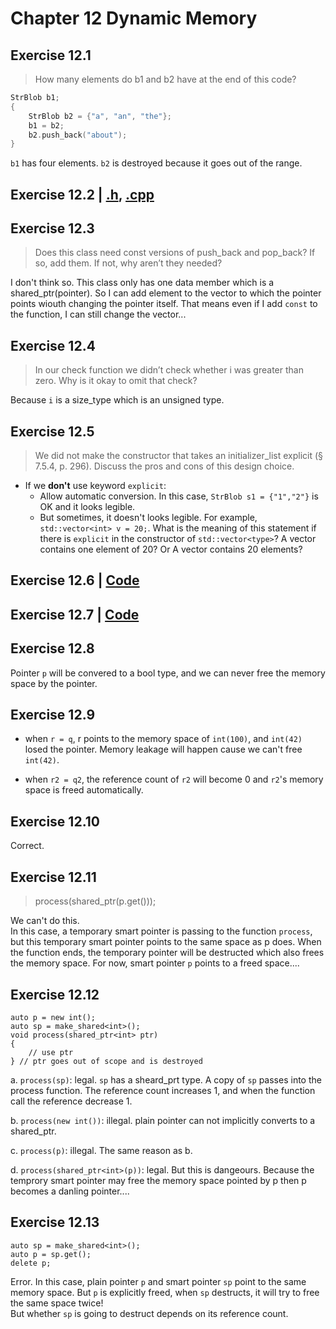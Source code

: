 # Chapter 12 Dynamic Memory

## Exercise 12.1
> How many elements do b1 and b2 have at the end of this code?

~~~cpp
StrBlob b1;
{
    StrBlob b2 = {"a", "an", "the"};
    b1 = b2;
    b2.push_back("about");
}
~~~

`b1` has four elements. `b2` is destroyed because it goes out of the range.

## Exercise 12.2 | [.h](StrBlob.h), [.cpp](StrBlob.cpp)

## Exercise 12.3
> Does this class need const versions of push_back and pop_back? If so, add them. If not, why aren’t they needed?

I don't think so. This class only has one data member which is a shared_ptr(pointer). So I can add element to the vector to which the pointer points wiouth changing the pointer itself. That means even if I add `const` to the function, I can still change the vector...

## Exercise 12.4
> In our check function we didn’t check whether i was greater than zero. Why is it okay to omit that check?

Because `i` is a size_type which is an unsigned type.

## Exercise 12.5
> We did not make the constructor that takes an initializer_list explicit (§ 7.5.4, p. 296). Discuss the pros and cons of this design choice.

- If we **don't** use  keyword `explicit`:
  * Allow automatic conversion. In this case, `StrBlob s1 = {"1","2"}` is OK and it looks legible.
  * But sometimes, it doesn't looks legible. For example, `std::vector<int> v = 20;`. What is the meaning of this statement if there is `explicit` in the constructor of `std::vector<type>`? A vector contains one element of 20? Or A vector contains 20 elements?

## Exercise 12.6 | [Code](ex12_06.cpp)

## Exercise 12.7 | [Code](ex12_07.cpp)

## Exercise 12.8

Pointer `p` will be convered to a bool type, and we can never free the memory space by the pointer.

## Exercise 12.9

- when `r = q`, r points to the memory space of `int(100)`, and `int(42)` losed the pointer. Memory leakage will happen cause we can't free `int(42)`.

- when `r2 = q2`, the reference count of `r2` will become 0 and `r2`'s memory space is freed automatically.

## Exercise 12.10

Correct.

## Exercise 12.11
> process(shared_ptr<int>(p.get()));

We can't do this.  
In this case, a temporary smart pointer is passing to the function `process`, but this temporary smart pointer points to the same space as p does. When the function ends, the temporary pointer will be destructed which also frees the memory space. For now, smart pointer `p` points to a freed space....

## Exercise 12.12

~~~
auto p = new int();
auto sp = make_shared<int>();
void process(shared_ptr<int> ptr)
{
    // use ptr
} // ptr goes out of scope and is destroyed
~~~

a. `process(sp)`: legal. `sp` has a sheard_prt type. A copy of `sp` passes into the process function. The reference count increases 1, and when the function call the reference decrease 1.

b. `process(new int())`: illegal. plain pointer can not implicitly converts to a shared_ptr.

c. `process(p)`: illegal. The same reason as b.

d. `process(shared_ptr<int>(p))`: legal. But this is dangeours. Because the temprory smart pointer may free the memory space pointed by p then p becomes a danling pointer....

## Exercise 12.13

~~~
auto sp = make_shared<int>();
auto p = sp.get();
delete p;
~~~

Error. In this case, plain pointer `p` and smart pointer `sp` point to the same memory space. But `p` is explicitly freed, when `sp` destructs, it will try to free the same space twice!  
But whether `sp` is going to destruct depends on its reference count.


